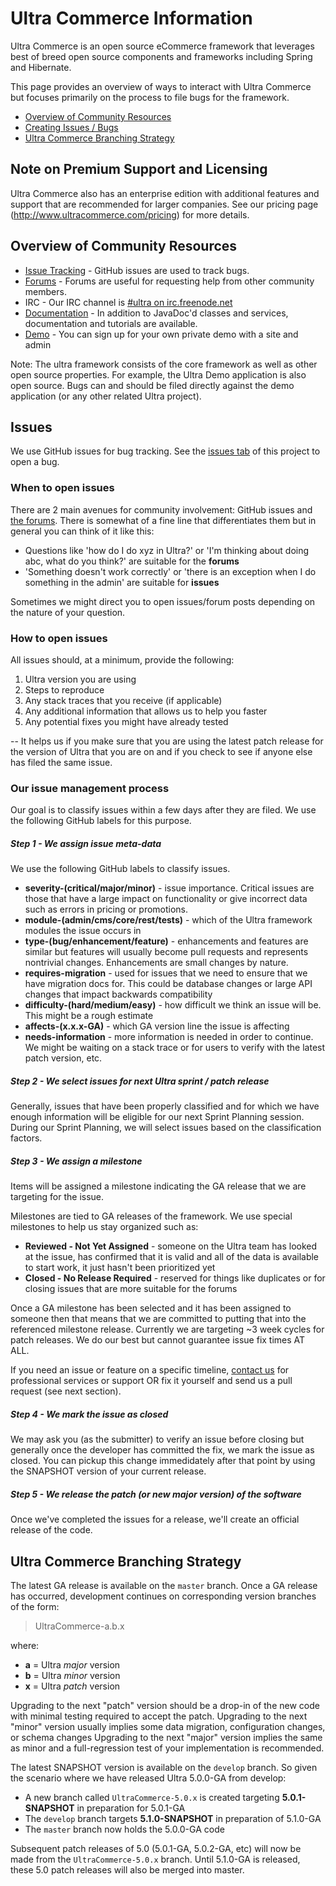 # Ultra Commerce Information
Ultra Commerce is an open source eCommerce framework that leverages best of breed open source components and frameworks including Spring and Hibernate.

This page provides an overview of ways to interact with Ultra Commerce but focuses primarily on the process to file bugs for the framework.

- [Overview of Community Resources](#overview-of-community-resources)
- [Creating Issues / Bugs](#issues)
- [Ultra Commerce Branching Strategy](#ultra-commerce-branching-strategy)

## Note on Premium Support and Licensing
Ultra Commerce also has an enterprise edition with additional features and support that are recommended for larger companies.
See our pricing page (http://www.ultracommerce.com/pricing) for more details.


## Overview of Community Resources
- [Issue Tracking](https://github.com/UltraCommerce/UltraCommerce/issues) - GitHub issues are used to track bugs.
- [Forums](http://forum.ultracommerce.com) - Forums are useful for requesting help from other community members.
- IRC - Our IRC channel is [#ultra on irc.freenode.net](irc://irc.freenode.net/ultra)
- [Documentation](http://docs.ultracommerce.org) - In addition to JavaDoc'd classes and services, documentation and tutorials are available.
- [Demo](http://www.ultracommerce.com/demo) - You can sign up for your own private demo with a site and admin 

Note: The ultra framework consists of the core framework as well as other open source properties.  For example, the Ultra Demo application is also open source.   Bugs can and should be filed directly against the demo application (or any other related Ultra project).

## Issues
We use GitHub issues for bug tracking. See the [issues tab](https://github.com/UltraCommerce/UltraCommerce/issues) of this project to open a bug.

### When to open issues
There are 2 main avenues for community involvement: GitHub issues and [the forums](http://forum.ultracommerce.org). There is somewhat of a fine line that differentiates them but in general you can think of it like this:

- Questions like 'how do I do xyz in Ultra?' or 'I'm thinking about doing abc, what do you think?' are suitable for the **forums**
- 'Something doesn't work correctly' or 'there is an exception when I do something in the admin' are suitable for **issues**

Sometimes we might direct you to open issues/forum posts depending on the nature of your question.

### How to open issues
All issues should, at a minimum, provide the following:

1. Ultra version you are using
2. Steps to reproduce
3. Any stack traces that you receive (if applicable)
4. Any additional information that allows us to help you faster
5. Any potential fixes you might have already tested

-- It helps us if you  make sure that you are using the latest patch release for the version of Ultra that you are on and if you check to see if anyone else has filed the same issue.

### Our issue management process
Our goal is to classify issues within a few days after they are filed.   We use the following GitHub labels for this purpose.

##### Step 1 - We assign issue meta-data
We use the following GitHub labels to classify issues.
- **severity-(critical/major/minor)** - issue importance. Critical issues are those that have a large impact on functionality or give incorrect data such as errors in pricing or promotions.
- **module-(admin/cms/core/rest/tests)** - which of the Ultra framework modules the issue occurs in
- **type-(bug/enhancement/feature)** - enhancements and features are similar but features will usually become pull requests and represents nontrivial changes. Enhancements are small changes by nature.
- **requires-migration** - used for issues that we need to ensure that we have migration docs for. This could be database changes or large API changes that impact backwards compatibility
- **difficulty-(hard/medium/easy)** - how difficult we think an issue will be. This might be a rough estimate
- **affects-(x.x.x-GA)** - which GA version line the issue is affecting
- **needs-information** - more information is needed in order to continue. We might be waiting on a stack trace or for users to verify with the latest patch version, etc.

##### Step 2 - We select issues for next Ultra sprint / patch release
Generally, issues that have been properly classified and for which we have enough information will be eligible for our next Sprint Planning session.
During our Sprint Planning, we will select issues based on the classification factors.

##### Step 3 - We assign a milestone
Items will be assigned a milestone indicating the GA release that we are targeting for the issue.

Milestones are tied to GA releases of the framework.  We use special milestones to help us stay organized such as:
- **Reviewed - Not Yet Assigned** - someone on the Ultra team has looked at the issue, has confirmed that it is valid and all of the data is available to start work, it just hasn't been prioritized yet
- **Closed - No Release Required** - reserved for things like duplicates or for closing issues that are more suitable for the forums

Once a GA milestone has been selected and it has been assigned to someone then that means that we are committed to putting that into the referenced milestone release. 
Currently we are targeting ~3 week cycles for patch releases. We do our best but cannot guarantee issue fix times AT ALL.   

If you need an issue or feature on a specific timeline, [contact us](http://www.ultracommerce.com/contact) for professional services or support OR fix it yourself and send us a pull request (see next section).

##### Step 4 - We mark the issue as closed
We may ask you (as the submitter) to verify an issue before closing but generally once the developer has committed the fix, we mark the issue as closed.   You can pickup this change immedidately after that point by using the SNAPSHOT version of your current release.

##### Step 5 - We release the patch (or new major version) of the software
Once we've completed the issues for a release, we'll create an official release of the code.

## Ultra Commerce Branching Strategy
The latest GA release is available on the `master` branch. Once a GA release has occurred, development continues on corresponding version branches of the form:

> UltraCommerce-a.b.x

where:
- **a** = Ultra *major* version
- **b** = Ultra *minor* version
- **x** = Ultra *patch* version 

Upgrading to the next "patch" version should be a drop-in of the new code with minimal testing required to accept the patch.
Upgrading to the next "minor" version usually implies some data migration, configuration changes, or schema changes
Upgrading to the next "major" version implies the same as minor and a full-regression test of your implementation is recommended.


The latest SNAPSHOT version is available on the `develop` branch. So given the scenario where we have released Ultra 5.0.0-GA from develop:

- A new branch called `UltraCommerce-5.0.x` is created targeting **5.0.1-SNAPSHOT** in preparation for 5.0.1-GA
- The `develop` branch targets **5.1.0-SNAPSHOT** in preparation of 5.1.0-GA
- The `master` branch now holds the 5.0.0-GA code

Subsequent patch releases of 5.0 (5.0.1-GA, 5.0.2-GA, etc) will now be made from the `UltraCommerce-5.0.x` branch. Until 5.1.0-GA is released, these 5.0 patch releases will also be merged into master.

